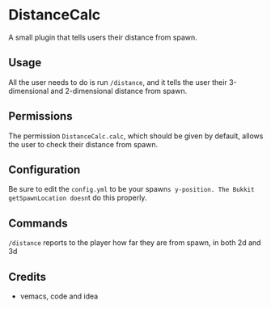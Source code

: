 DistanceCalc
============

A small plugin that tells users their distance from spawn.

Usage
-----

All the user needs to do is run `/distance`, and it tells the user their 3-dimensional and 2-dimensional distance from spawn.

Permissions
-----------

The permission `DistanceCalc.calc`, which should be given by default, allows the user to check their distance from spawn.

Configuration
-------------

Be sure to edit the `config.yml` to be your spawn`s y-position. The Bukkit getSpawnLocation doesn`t do this properly.

Commands
--------

`/distance` reports to the player how far they are from spawn, in both 2d and 3d

Credits
-------

- vemacs, code and idea